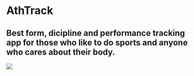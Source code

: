 # AthTrack
## Best form, dicipline and performance tracking app for those who like to do sports and anyone who cares about their body. 
![](https://github.com/MEmirAkay/AthTrack/img/AthTack.gif)
